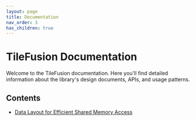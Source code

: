 ```yaml
---
layout: page
title: Documentation
nav_order: 3
has_children: true
---
```


# TileFusion Documentation

Welcome to the TileFusion documentation. Here you'll find detailed information about the library's design documents, APIs, and usage patterns.

## Contents

- [Data Layout for Efficient Shared Memory Access](tiles_in_shared_memory.md)
